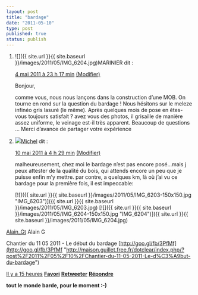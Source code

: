 ```yaml
---
layout: post
title: "bardage"
date: "2011-05-10"
type: post
published: true
status: publish
---
```


1. ![]({{ site.url }}{{ site.baseurl }}/images/2011/05/IMG_6204.jpg)MARINIER dit :
    
    [4 mai 2011 à 23 h 17 min](http://maisonpassive.choppin.be/?page_id=2&cpage=1#comment-762) [(Modifier)](http://maisonpassive.choppin.be/wp-admin/comment.php?action=editcomment&c=762 "Modifier le commentaire")
    
    Bonjour,
    
    comme vous, nous nous lançons dans la construction d’une MOB. On tourne en rond sur la question du bardage ! Nous hésitons sur le meleze infinéo gris lasuré (le même). Après quelques mois de pose en êtes-vous toujours satisfait ? avez vous des photos, il grisaille de manière assez uniforme, le veinage est-il très apparent. Beaucoup de questions … Merci d’avance de partager votre expérience
    
2. ![](http://0.gravatar.com/avatar/2750db837b8354ebd79bb2e3346724d9?s=32&d=http%3A%2F%2F0.gravatar.com%2Favatar%2Fad516503a11cd5ca435acc9bb6523536%3Fs%3D32&r=G)[Michel](http://choppin.be/) dit :
    
    [10 mai 2011 à 4 h 29 min](http://maisonpassive.choppin.be/?page_id=2&cpage=1#comment-764) [(Modifier)](http://maisonpassive.choppin.be/wp-admin/comment.php?action=editcomment&c=764 "Modifier le commentaire")
    
    malheureusement, chez moi le bardage n’est pas encore posé…mais j peux attester de la qualité du bois, qui attends encore un peu que je puisse enfin m’y mettre. par contre, a quelques km, là où j’ai vu ce bardage pour la première fois, il est impeccable:
    
     [![]({{ site.url }}{{ site.baseurl }}/images/2011/05/IMG_6203-150x150.jpg "IMG_6203")]({{ site.url }}{{ site.baseurl }}/images/2011/05/IMG_6203.jpg) [![]({{ site.url }}{{ site.baseurl }}/images/2011/05/IMG_6204-150x150.jpg "IMG_6204")]({{ site.url }}{{ site.baseurl }}/images/2011/05/IMG_6204.jpg)
    

[Alain\_Gt](http://twitter.com/#!/Alain_Gt "Alain G") Alain G

Chantier du 11 05 2011 - Le début du bardage [http://goo.gl/fb/3PfMf](http://goo.gl/fb/3PfMf "http://maison.guillet.free.fr/dotclear/index.php/?post%2F2011%2F05%2F10%2FChantier-du-11-05-2011-Le-d%C3%A9but-du-bardage")

[Il y a 15 heures](http://twitter.com/#!/Alain_Gt/status/68024451538763776 "May 10ème 8:47 PM") [**Favori**](http://twitter.com/# "Favori") [**Retweeter**](http://twitter.com/# "Retweeter") [**Répondre**](http://twitter.com/# "Répondre")

**tout le monde barde, pour le moment :-)**
